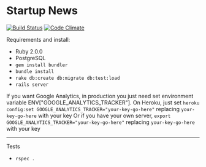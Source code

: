 # Startup News

[![Build Status](https://travis-ci.org/codelandev/startup_news.png?branch=master)](https://travis-ci.org/codelandev/startup_news)
[![Code Climate](https://codeclimate.com/github/codelandev/startup_news.png)](https://codeclimate.com/github/codelandev/startup_news)


Requirements and install:
- Ruby 2.0.0
- PostgreSQL
- `gem install bundler`
- `bundle install`
- `rake db:create db:migrate db:test:load`
- `rails server`

If you want Google Analytics, in production you just need set environment variable ENV["GOOGLE_ANALYTICS_TRACKER"].
On Heroku, just set `heroku config:set GOOGLE_ANALYTICS_TRACKER="your-key-go-here"` replacing `your-key-go-here` with your key
Or if you have your own server, `export GOOGLE_ANALYTICS_TRACKER="your-key-go-here"` replacing `your-key-go-here` with your key

----------------------------------

Tests
- `rspec .`

